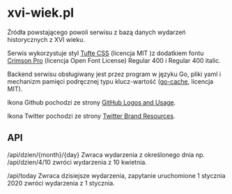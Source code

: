 # xvi-wiek.pl
Źródła powstającego powoli serwisu z bazą danych wydarzeń historycznych z XVI wieku.

Serwis wykorzystuje styl [Tufte CSS](https://edwardtufte.github.io/tufte-css/) (licencja MIT )z dodatkiem fontu [Crimson Pro](https://fonts.google.com/specimen/Crimson+Pro) (licencja Open Font License) Regular 400 i Regular 400 italic.

Backend serwisu obsługiwany jest przez program w języku Go, pliki yaml i mechanizm pamięci podręcznej typu klucz-wartość ([go-cache](https://github.com/patrickmn/go-cache), licencja MIT).

Ikona Github pochodzi ze strony [GitHub Logos and Usage](https://github.com/logos).

Ikona Twitter pochodzi ze strony [Twitter Brand Resources](https://about.twitter.com/en_us/company/brand-resources.html).  

## API

  /api/dzien/{month}/{day}
  Zwraca wydarzenia z określonego dnia np. /api/dzien/4/10 zwróci
  wydarzenia z 10 kwietnia.

  /api/today
  Zwraca dzisiejsze wydarzenia, zapytanie uruchomione 1 stycznia 2020
  zwróci wydarzenia z 1 stycznia.   
